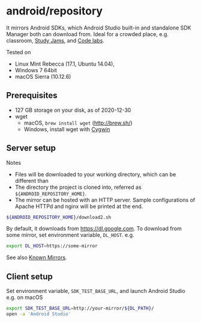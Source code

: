 # android/repository

It mirrors Android SDKs, which Android Studio built-in and
standalone SDK Manager both can download from. Ideal for a crowded place,
e.g. classroom, [Study Jams](http://developerstudyjams.com/),
and [Code labs](https://codelabs.developers.google.com/?cat=Android).

Tested on 

* Linux Mint Rebecca (17.1, Ubuntu 14.04),
* Windows 7 64bit
* macOS Sierra (10.12.6)

## Prerequisites

* 127 GB storage on your disk, as of 2020-12-30
* wget
  * macOS, `brew install wget` (http://brew.sh/)
  * Windows, install wget with [Cygwin](https://cygwin.com/install.html)

## Server setup

Notes
* Files will be downloaded to your working directory, which can be different than
* The directory the project is cloned into, referred as `${ANDROID_REPOSITORY_HOME}`.
* The mirror can be hosted with an HTTP server. Sample configurations of Apache HTTPd and nginx will be printed at the end.

```bash
${ANDROID_REPOSITORY_HOME}/download2.sh
```

By default, it downloads from https://dl.google.com. To download from some mirror,
set environment variable, `DL_HOST`. e.g.

```bash
export DL_HOST=https://some-mirror
```

See also [Known Mirrors](https://github.com/renfeng/android-repository/wiki/Known-Mirrors).

## Client setup

Set environment variable, `SDK_TEST_BASE_URL`, and launch Android Studio e.g. on macOS

```bash
export SDK_TEST_BASE_URL=http://your-mirror/${DL_PATH}/
open -a 'Android Studio'
```
